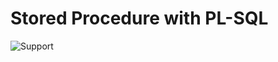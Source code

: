 # Stored Procedure with PL-SQL
![Support](https://github.com/AzzRun/ENI-Project-s/blob/master/Stored%20Procedure%20with%20PL-SQL/book.jpg?raw=true)
